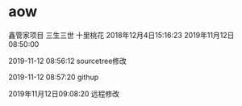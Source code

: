 # aow
鑫管家项目
三生三世
十里桃花
2018年12月4日15:16:23 
2019年11月12日08:50:00

 
2019-11-12 08:56:12 sourcetree修改
 
2019-11-12 08:57:20 githup
 
2019年11月12日09:08:20 远程修改
